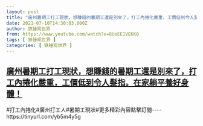 ```yaml
---
layout: post
title: "廣州暑期工打工現狀，想賺錢的暑期工還是別來了，打工內捲化嚴重，工價低到令人髮指。在家躺平養好身體！"
date: 2021-07-10T14:30:03.000Z
author: 铁锤观世界
from: https://www.youtube.com/watch?v=8UoEE1VEKK0
tags: [ 铁锤观世界 ]
categories: [ 铁锤观世界 ]
---
```

<!--1625927403000-->
[廣州暑期工打工現狀，想賺錢的暑期工還是別來了，打工內捲化嚴重，工價低到令人髮指。在家躺平養好身體！](https://www.youtube.com/watch?v=8UoEE1VEKK0)
------

<div>
#打工內捲化#廣州打工人#暑期工現狀#更多精彩內容點擊訂閱----https://tinyurl.com/yb5m4y5g
</div>
